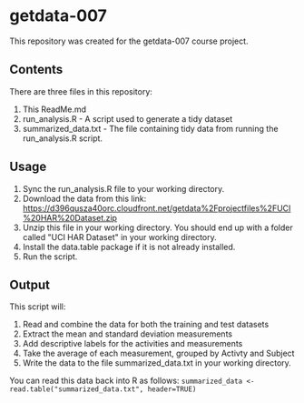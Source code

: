 # getdata-007

This repository was created for the getdata-007 course project.

## Contents
There are three files in this repository:

1. This ReadMe.md
2. run_analysis.R - A script used to generate a tidy dataset
3. summarized_data.txt - The file containing tidy data from running the run_analysis.R script.

## Usage

1. Sync the run_analysis.R file to your working directory.
2. Download the data from this link:
https://d396qusza40orc.cloudfront.net/getdata%2Fprojectfiles%2FUCI%20HAR%20Dataset.zip 
3. Unzip this file in your working directory. You should end up with a folder called "UCI HAR Dataset" in your working directory.
4. Install the data.table package if it is not already installed.
5. Run the script.

## Output

This script will:

1. Read and combine the data for both the training and test datasets
2. Extract the mean and standard deviation measurements
3. Add descriptive labels for the activities and measurements
4. Take the average of each measurement, grouped by Activty and Subject
5. Write the data to the file summarized_data.txt in your working directory.

You can read this data back into R as follows:
`summarized_data <- read.table("summarized_data.txt", header=TRUE)`
